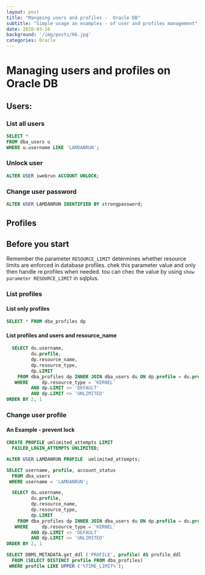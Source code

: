 ```yaml
---   
layout: post
title: "Mangeing users and profiles -  Oracle DB"
subtitle: "Simple usage an examples - of user and profiles management"
date: 2020-03-16
background: '/img/posts/06.jpg'
categories: Oracle
---   
```


# Managing users and profiles on Oracle DB
## Users:
### List all  users
``` sql
SELECT *
FROM dba_users u
WHERE u.username LIKE 'LAMDANRUN';
```
### Unlock user
``` sql
ALTER USER iwebrun ACCOUNT UNLOCK;
```

### Change user password 
``` sql
ALTER USER LAMDANRUN IDENTIFIED BY strongpassword;
```
## Profiles
## Before you start 
Remember  the parameter ```RESOURCE_LIMIT``` determines whether resource limits are enforced in database profiles.
chek this parameter value and only then handle re profiles when needed.
tou can chec the value by using ```show parameter RESOURCE_LIMIT``` in sqlplus. 
### List profiles
#### List only profiles
```sql
SELECT * FROM dba_profiles dp
```
#### List profiles and users and resource_name
```sql
  SELECT du.username,
         du.profile,
         dp.resource_name,
         dp.resource_type,
         dp.LIMIT
    FROM dba_profiles dp INNER JOIN dba_users du ON dp.profile = du.profile
   WHERE     dp.resource_type = 'KERNEL'
         AND dp.LIMIT <> 'DEFAULT'
         AND dp.LIMIT <> 'UNLIMITED'
ORDER BY 2, 1
```


### Change user profile 
#### An Example  - prevent lock

``` sql
CREATE PROFILE umlimited_attempts LIMIT
  FAILED_LOGIN_ATTEMPTS UNLIMITED;

ALTER USER LAMDANRUN PROFILE  umlimited_attempts;

SELECT username, profile, account_status
  FROM dba_users
 WHERE username = 'LAMDANRUN';
```

``` sql
  SELECT du.username,
         du.profile,
         dp.resource_name,
         dp.resource_type,
         dp.LIMIT
    FROM dba_profiles dp INNER JOIN dba_users du ON dp.profile = du.profile
   WHERE     dp.resource_type = 'KERNEL'
         AND dp.LIMIT <> 'DEFAULT'
         AND dp.LIMIT <> 'UNLIMITED'
ORDER BY 2, 1
```
``` sql
SELECT DBMS_METADATA.get_ddl ('PROFILE', profile) AS profile_ddl
  FROM (SELECT DISTINCT profile FROM dba_profiles)
 WHERE profile LIKE UPPER ('%TIME_LIMIT%');
```

